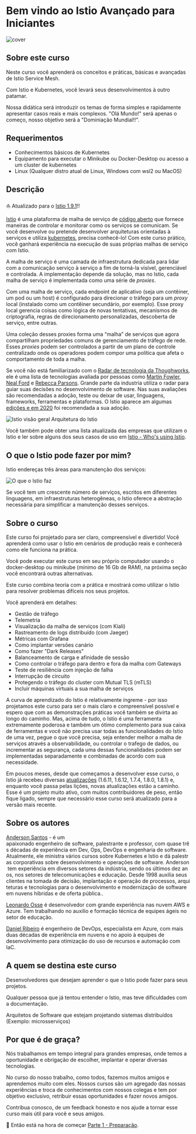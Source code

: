 # Bem vindo ao Istio Avançado para Iniciantes

![cover](media/istio-course-cover-small.png)

## Sobre este curso

Neste curso você aprenderá os conceitos e práticas, básicas e avançadas de Istio Service Mesh.

Com Istio e Kubernetes, você levará seus desenvolvimentos à outro patamar.

Nossa didática será introduzir os temas de forma simples e rapidamente apresentar casos reais e mais complexos. "Olá Mundo!" será apenas o começo, nosso objetivo será a "Dominiação Mundial!!".

## Requerimentos

* Conhecimentos básicos de Kubernetes
* Equipamento para executar o Minikube ou Docker-Desktop ou acesso a um cluster de kubernetes
* Linux (Qualquer distro atual de Linux, Windows com wsl2 ou MacOS)

## Descrição

⛵ Atualizado para o [Istio 1.9.1](https://istio.io/latest/news/releases/1.9.x/announcing-1.9/change-notes/)!!

[Istio](https://istio.io/) é uma plataforma de malha de serviço de [código aberto](https://pt.wikipedia.org/wiki/C%C3%B3digo_aberto) que fornece maneiras de controlar e monitorar como os serviços se comunicam. Se você desenvolve ou pretende desenvolver arquiteturas orientadas à serviços e utiliza [kubernetes](https://kubernetes.io/), precisa conhecê-lo! Com este curso prático, você ganhará experiência na execução de suas próprias malhas de serviço com Istio.

A malha de serviço é uma camada de infraestrutura dedicada para lidar com a comunicação serviço à serviço a fim de torná-la visível, gerenciável e controlada. A implementação depende da solução, mas no Istio, cada malha de serviço é implementada como uma série de _proxies_.

Com uma malha de serviço, cada endpoint de aplicativo (seja um contêiner, um pod ou um host) é configurado para direcionar o tráfego para um _proxy_ local (instalado como um contêiner secundário, por exemplo). Esse proxy local gerencia coisas como lógica de novas tentativas, mecanismos de criptografia, regras de direcionamento personalizadas, descoberta de serviço, entre outras.

Uma coleção desses proxies forma uma “malha” de serviços que agora compartilham propriedades comuns de gerenciamento de tráfego de rede. Esses _proxies_ podem ser controlados a partir de um plano de controle centralizado onde os operadores podem compor uma política que afeta o comportamento de toda a malha.

Se você não está familiarizado com o [Radar de tecnologia da Thoughworks](https://www.thoughtworks.com/pt/radar), ele é uma lista de tecnologias avaliada por pessoas como [Martin Fowler](https://martinfowler.com/), [Neal Ford](http://nealford.com/) e [Rebecca Parsons](https://www.thoughtworks.com/profiles/rebecca-parsons). Grande parte da industria utiliza o radar para guiar suas decisões no desenvolvimento de software. Nas suas avaliações são recomendadas a adoção, teste ou deixar de usar, linguagens, frameworks, ferramentas e plataformas. O Istio aparece am algumas [edições e em 2020](https://www.thoughtworks.com/pt/radar/platforms/istio) foi recomendada a sua adoção.

![Istio visão geral](media/istio-big-picture.png)
Arquitetura do Istio

Você também pode obter uma lista atualizada das empresas que utilizam o Istio e ler sobre alguns dos seus casos de uso em [Istio - Who's using Istio](https://istio.io/latest/about/community/customers/).

## O que o Istio pode fazer por mim?

Istio endereças três áreas para manutenção dos serviços:

![O que o Istio faz](media/what-istio-do.png)

Se você tem um crescente número de serviços, escritos em diferentes linguagens, em infraestruturas heterogêneas, o Istio oferece a abstração necessária para simplificar a manutenção desses serviços.

## Sobre o curso

Este curso foi projetado para ser claro, compreensível e divertido! Você aprenderá como usar o Istio em cenários de produção reais e conhecerá como ele funciona na prática.

Você pode executar este curso em seu próprio computador usando o docker-desktop ou minikube (mínimo de 16 Gb de RAM), na próxima seção você encontrará outras alternativas.

Este curso combina teoria com a prática e mostrará como utilizar o Istio para resolver problemas difíceis nos seus projetos.

Você aprenderá em detalhes:

* Gestão de tráfego
* Telemetria
* Visualização da malha de serviços (com Kiali)
* Rastreamento de logs distribuído (com Jaeger)
* Métricas com Grafana
* Como implantar versões canário
* Como fazer "Dark Releases"
* Balanceamento de carga e afinidade de sessão
* Como controlar o tráfego para dentro e fora da malha com Gateways
* Teste de resiliência com injeção de falha
* Interrupção de circuito
* Protegendo o tráfego do cluster com Mutual TLS (mTLS)
* Incluir máquinas virtuais a sua malha de serviços

A curva de aprendizado do Istio é relativamente íngreme - por isso projetamos este curso para ser o mais claro e compreensível possível e espero que com as demonstrações práticas você também se divirta ao longo do caminho. Mas, acima de tudo, o Istio é uma ferramenta extremamente poderosa e também um ótimo complemento para sua caixa de ferramentas e você não precisa usar todas as funcionalidades do Istio de uma vez, pegue o que você precisa, seja entender melhor a malha de serviços através a observabilidade, ou controlar o trafego de dados, ou incrementar as segurança, cada uma dessas funcionalidades podem ser implementadas separadamente e combinadas de acordo com sua necessidade.

Em poucos meses, desde que começamos a desenvolver esse curso, o Istio já recebeu diversas [atualizações](https://istio.io/latest/news/releases/) (1.6.11, 1.6.12, 1.7.4, 1.8.0, 1.8.1) e, enquanto você passa pelas lições, novas atualizações estão a caminho. Esse é um projeto muito ativo, com muitos contribuidores de peso, então fique ligado, sempre que necessário esse curso será atualizado para a versão mais recente.

## Sobre os autores

[Anderson Santos](https://www.linkedin.com/in/adsantos/) - é um apaixonado engenheiro de software, palestrante e professor, com quase três décadas de experiência em Dev, Ops, DevOps e engenharia de software. Atualmente, ele ministra vários cursos sobre Kubernetes e Istio e dá palestras corporativas sobre desenvolvimento e operações de software. Anderson tem experiência em diversos setores da indústria, sendo os últimos dez anos, nos setores de telecomunicações e educação. Desde 1998 auxilia seus clientes na tomada de decisão, implantação e operação de processos, arquiteturas e tecnologias para o desenvolvimento e modernização de software em nuvens híbridas e de oferta pública..

[Leonardo Osse](https://www.linkedin.com/in/leonardo-osse-a4423128/) é desenvolvedor com grande experiência nas nuvem AWS e Azure. Tem trabalhando no auxilio e formação técnica de equipes ágeis no setor de educação.

[Daniel Ribeiro](https://www.linkedin.com/in/daniel-ribeiros/) é engenheiro de DevOps, especialista em Azure, com mais duas décadas de experiência em nuvens e no apoio à equipes de desenvolvimento para otimização do uso de recursos e automação com IaC.

## A quem se destina este curso

Desenvolvedores que desejam aprender o que o Istio pode fazer para seus projetos.

Qualquer pessoa que já tentou entender o Istio, mas teve dificuldades com a documentação.

Arquitetos de Software que estejam projetando sistemas distribuídos (Exemplo: microsserviços)

## Por que é de graça?

Nós trabalhamos em tempo integral para grandes empresas, onde temos a oportunidade e obrigação de escolher, implantar e operar diversas tecnologias.

No curso do nosso trabalho, como todos, fazemos muitos amigos e aprendemos muito com eles. Nossos cursos são um agregado das nossas experiências e troca de conhecimentos com nossos colegas e tem por objetivo exclusivo, retribuir essas oportunidades e fazer novos amigos.

Contribua conosco, de um feedback honesto e nos ajude a tornar esse curso mais útil para você e seus amigos.

:rocket: Então está na hora de começar [Parte 1 - Preparação](01_preparacao.md).